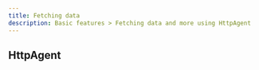 ```yaml
---
title: Fetching data
description: Basic features > Fetching data and more using HttpAgent
---
```


## HttpAgent
